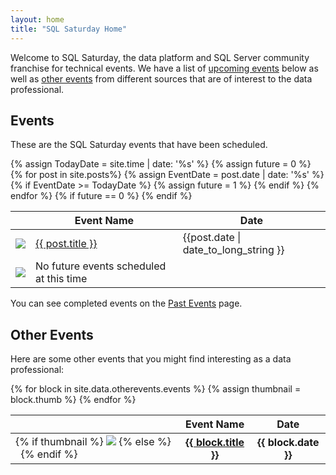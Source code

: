 ```yaml
---
layout: home
title: "SQL Saturday Home"
---
```

Welcome to SQL Saturday, the data platform and SQL Server community franchise for technical events. We have a list of <a href="#events">upcoming events</a> below as well as <a href="#other">other events</a> from different sources that are of interest to the data professional.

## <a name="events"></a>Events

These are the SQL Saturday events that have been scheduled.

<table cellspacing=0 class="table table-hover table-borderless table-sortable mt-3" width="100%">
  <thead>
        <tr>
          <th scope="col"></th>
          <th scope="col">Event Name</th>
          <th scope="col">Date</th>
        </tr>
      </thead>
      <tbody>
  {% assign TodayDate = site.time | date: '%s' %}
  {% assign future = 0 %}
  {% for post in site.posts%}
  {% assign EventDate = post.date | date: '%s' %}
   {% if EventDate >= TodayDate %}
    {% assign future = 1 %}
    <tr>
    <td><img src="{{ post.thumb }}"></td>
      <td><a href="{{ post.url | absolute_url }}">{{ post.title }}</a>
      </td>
      <td>{{post.date | date_to_long_string }}</td>
    </tr>
   {% endif %}
  {% endfor %}
  {% if future == 0 %}
    <tr>
    <td><img src="/assets/img/logos/Just_icon_Color.png"></td>
      <td>No future events scheduled at this time
      </td>
      <td>&nbsp;</td>
    </tr>
  {% endif %}
  </tbody>
</table>

You can see completed events on the [Past Events](past) page.

## <a name="other"></a>Other Events

Here are some other events that you might find interesting as a data professional:

<table cellspacing=0 class="table table-hover table-borderless table-sortable mt-3" width="100%">
  <thead>
        <tr>
          <th scope="col"></th>
          <th scope="col">Event Name</th>
          <th scope="col">Date</th>
        </tr>
  </thead>
  <tbody>
        {% for block in site.data.otherevents.events %}
        {% assign thumbnail = block.thumb %}
        <tr>
          <td>
            {% if thumbnail %}
              <img src="{{ block.thumb }}">
            {% else %}
               &nbsp;
            {% endif %}
          </td>
          <th scope="col"><a href="{{ block.url | absolute_url }}">{{ block.title }}</a></th>
          <th scope="col">{{ block.date }}</th>
        </tr>
        {% endfor %}
  </tbody>
